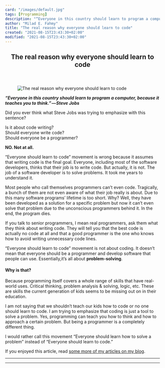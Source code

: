 ```yaml
---
card: "/images/default.jpg"
tags: [Programming]
description: "“Everyone in this country should learn to program a computer,"
author: "Milad E. Fahmy"
title: "The real reason why everyone should learn to code"
created: "2021-08-15T23:43:30+02:00"
modified: "2021-08-15T23:43:30+02:00"
---
```

<div class="site-wrapper">
<main id="site-main" class="site-main outer">
<div class="inner">
<article class="post-full post tag-programming tag-coding tag-life tag-software-development tag-self-improvement ">
<header class="post-full-header">
<h1 class="post-full-title">The real reason why everyone should learn to code</h1>
</header>
<figure class="post-full-image">
<picture>
<source media="(max-width: 700px)" sizes="1px" srcset="data:image/gif;base64,R0lGODlhAQABAIAAAAAAAP///yH5BAEAAAAALAAAAAABAAEAAAIBRAA7 1w">
<source media="(min-width: 701px)" sizes="(max-width: 800px) 400px,
(max-width: 1170px) 700px,
1400px" srcset="/news/content/images/size/w300/2019/09/1_5JSbmq0YGcw6a3cTSsf1Qw-1.jpeg 300w,
/news/content/images/size/w600/2019/09/1_5JSbmq0YGcw6a3cTSsf1Qw-1.jpeg 600w,
/news/content/images/size/w1000/2019/09/1_5JSbmq0YGcw6a3cTSsf1Qw-1.jpeg 1000w,
/news/content/images/size/w2000/2019/09/1_5JSbmq0YGcw6a3cTSsf1Qw-1.jpeg 2000w">
<img onerror="this.style.display='none'" src="/news/content/images/size/w2000/2019/09/1_5JSbmq0YGcw6a3cTSsf1Qw-1.jpeg" alt="The real reason why everyone should learn to code">
</picture>
</figure>
<section class="post-full-content">
<div class="post-content">
<p><em><strong>“Everyone in this country should learn to program a computer, because it teaches you to think.” — Steve Jobs</strong></em></p><p>Did you ever think what Steve Jobs was trying to emphasize with this sentence?</p><p>Is it about code writing? <br>Should everyone write code?<br>Should everyone be a programmer?</p><p><strong>NO. Not at all.</strong></p><p>“Everyone should learn to code” movement is wrong because it assumes that writing code is the final goal. Everyone, including most of the software developers, thinks that their job is to write code. But actually, it is not. The job of a software developer is to solve problems. It took me years to understand it.</p><p>Most people who call themselves programmers can’t even code. Tragically, a bunch of them are not even aware of what their job really is about. Due to this many software programs’ lifetime is too short. Why? Well, they have been developed as a solution for a specific problem but now it can’t even solve that problem due to the unconscious programmers behind it. In the end, the program dies.</p><p>If you talk to senior programmers, I mean real programmers, ask them what they think about writing code. They will tell you that the best code is actually no code at all and that a good programmer is the one who knows how to avoid writing unnecessary code lines.</p><p>“Everyone should learn to code” movement is not about coding. It doesn’t mean that everyone should be a programmer and develop software that people can use. Essentially,it’s all about <strong>problem-solving</strong>.</p><h4 id="why-is-that">Why is that?</h4><p>Because programming itself covers a whole range of skills that have real-world uses. Critical thinking, problem analysis &amp; solving, logic, etc. These are skills the current generation of kids seems to be missing out on in their education.</p><p>I am not saying that we shouldn’t teach our kids how to code or no one should learn to code. I am trying to emphasize that coding is just a tool to solve a problem. Yes, programming can teach you how to think and how to approach a certain problem. But being a programmer is a completely different thing.</p><p>I would rather call this movement “Everyone should learn how to solve a problem” instead of “Everyone should learn to code.”</p><p>If you enjoyed this article, read <a href="http://huseyinpolatyuruk.com">some more of my articles on my blog</a>.</p>
</div>
<hr>
<hr>
</section>
</article>
</div>
</main>
</div>
<!-- Google Tag Manager (noscript) -->
<!-- End Google Tag Manager (noscript) -->
